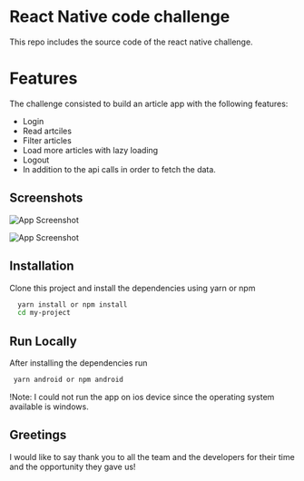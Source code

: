 # React Native code challenge

This repo includes the source code of the react native challenge.

# Features

The challenge consisted to build an article app with the following features:

- Login
- Read artciles
- Filter articles
- Load more articles with lazy loading
- Logout
- In addition to the api calls in order to fetch the data.

## Screenshots

![App Screenshot](https://i.ibb.co/T0X9Jjw/login.png)

![App Screenshot](https://i.ibb.co/k58KMR3/dashboard.png)

## Installation

Clone this project and install the dependencies using yarn or npm

```bash
  yarn install or npm install
  cd my-project
```

## Run Locally

After installing the dependencies run

```bash
 yarn android or npm android
```

!Note: I could not run the app on ios device since the operating system available is windows.

## Greetings

I would like to say thank you to all the team and the developers for their time and the opportunity they gave us!
